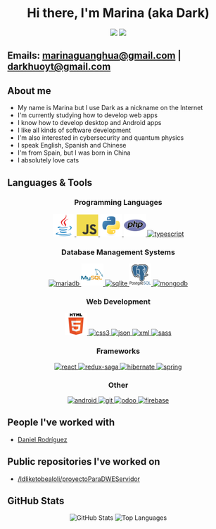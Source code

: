 <h1 align="center">Hi there, I'm Marina (aka Dark)</h1>

<div align="center"> 
  <img src="https://komarev.com/ghpvc/?username=darkhuo10&label=Profile%20views&color=004f94&style=for-the-badge" />
  <img src="https://img.shields.io/github/followers/darkhuo10?color=004f94&style=for-the-badge&labelColor=5c5c5c" />
</div>

## Emails: **marinaguanghua@gmail.com** | **darkhuoyt@gmail.com**<br>

## About me
<ul>
  <li> My name is Marina but I use Dark as a nickname on the Internet
  <li>I'm currently studying how to develop web apps</li>
  <li>I know how to develop desktop and Android apps</li>
  <li>I like all kinds of software development</li>
  <li>I'm also interested in cybersecurity and quantum physics</li>
  <li>I speak English, Spanish and Chinese </li>
  <li>I'm from Spain, but I was born in China</li>
  <li>I absolutely love cats</li>
</ul>

## Languages & Tools
<div align="center">
  <h3 align="center">Programming Languages</h3>
  <a href="https://www.java.com/" target="blank">
    <img src="https://raw.githubusercontent.com/devicons/devicon/master/icons/java/java-original.svg" alt="java" height="50"/> 
  </a>
  <a href="https://developer.mozilla.org/en-US/docs/Web/JavaScript" target="blank">
    <img src="https://raw.githubusercontent.com/devicons/devicon/master/icons/javascript/javascript-original.svg" alt="javascript" height="50"/> 
  </a>
  <a href="https://www.python.org/" target="blank">
    <img src="https://raw.githubusercontent.com/devicons/devicon/master/icons/python/python-original.svg" alt="python" height="50"/>  
  </a>
  <a href="https://www.php.net/manual/es/intro-whatis.php" target="blank">
    <img src="https://raw.githubusercontent.com/devicons/devicon/master/icons/php/php-original.svg" alt="php" height="50"/> 
  </a>
  <a href="https://www.typescriptlang.org/" target="blank">
    <img src="https://upload.wikimedia.org/wikipedia/commons/thumb/4/4c/Typescript_logo_2020.svg/2048px-Typescript_logo_2020.svg.png" alt="typescript" height="50"/>
  </a>
</div>
<div align="center">
  <h3 align="center">Database Management Systems</h3>
  <a href="https://mariadb.org/" target="blank">
    <img src="https://www.vectorlogo.zone/logos/mariadb/mariadb-icon.svg" alt="mariadb" height="50"/> 
  </a>
  <a href="https://www.mysql.com/" target="blank">
    <img src="https://raw.githubusercontent.com/devicons/devicon/master/icons/mysql/mysql-original-wordmark.svg" alt="mysql" height="50"/> 
  </a>
  <a href="https://www.sqlite.org/" target="blank">
    <img src="https://www.vectorlogo.zone/logos/sqlite/sqlite-icon.svg" alt="sqlite" height="50"/> 
  </a>
  <a href="https://www.postgresql.org/" target="blank">
    <img src="https://raw.githubusercontent.com/devicons/devicon/master/icons/postgresql/postgresql-original-wordmark.svg" alt="postgresql" height="50"/> 
  </a>
  <a href="https://www.mongodb.com/" target="blank">
    <img src="https://upload.wikimedia.org/wikipedia/commons/thumb/9/93/MongoDB_Logo.svg/1280px-MongoDB_Logo.svg.png" alt="mongodb" height="50"/> 
  </a>
</div>
<div align="center">
  <h3 align="center">Web Development</h3>
  <a href="https://developer.mozilla.org/es/docs/Web/HTML" target="blank">
    <img src="https://raw.githubusercontent.com/devicons/devicon/master/icons/html5/html5-original-wordmark.svg" alt="html5" height="50"/>
  </a>
  <a href="https://developer.mozilla.org/es/docs/Web/CSS" target="blank">
    <img src="https://cdn.freebiesupply.com/logos/large/2x/css3-logo-png-transparent.png" alt="css3" height="50"/>
  </a>
  <a href="https://www.json.org/json-en.html" target="blank">
    <img src="https://i0.wp.com/dbaontap.com/wp-content/uploads/2015/11/json-logo.png?fit=690%2C330&ssl=1" alt="json" height="50"/>
  </a>
  <a href="https://developer.mozilla.org/es/docs/Web/XML/XML_introduction" target="blank">
    <img src="https://upload.wikimedia.org/wikipedia/commons/thumb/c/c0/XML_icon.svg/2560px-XML_icon.svg.png" alt="xml" height="50"/>
  </a>
 <a href="https://sass-lang.com/" target="blank">
    <img src="https://upload.wikimedia.org/wikipedia/commons/thumb/9/96/Sass_Logo_Color.svg/1280px-Sass_Logo_Color.svg.png" alt="sass" height="50"/>
  </a>
</div>
<div align="center">
  <h3 align="center">Frameworks</h3>
  <a href="https://react.dev/" target="blank">
    <img src="https://upload.wikimedia.org/wikipedia/commons/thumb/a/a7/React-icon.svg/2300px-React-icon.svg.png" alt="react" height="50"/>
  </a>
  <a href="https://redux-saga.js.org/" target="blank">
    <img src="https://static-00.iconduck.com/assets.00/redux-saga-icon-512x313-38irbsly.png" alt="redux-saga" height="50"/>
  </a>
  <a href="https://hibernate.org/" target="blank">
    <img src="https://cdn.worldvectorlogo.com/logos/hibernate.svg" alt="hibernate" height="50"/> 
  </a>
  <a href="https://spring.io/" target="blank">
    <img src="https://cdn.worldvectorlogo.com/logos/spring-3.svg" alt="spring" height="50"/> 
  </a>

</div>
<div align="center">
  <h3 align="center">Other</h3>
  <a href="https://developer.android.com/" target="blank">
      <img src="https://upload.wikimedia.org/wikipedia/commons/thumb/d/d7/Android_robot.svg/1745px-Android_robot.svg.png" alt="android" height="50"/> 
  </a>
  <a href="https://git-scm.com/" target="blank">
      <img src="https://www.vectorlogo.zone/logos/git-scm/git-scm-icon.svg" alt="git" height="50"/>
  </a>
  <a href="https://www.odoo.com/" target="blank">
      <img src="https://upload.wikimedia.org/wikipedia/commons/thumb/4/4d/Odoo_logo_rgb.svg/2560px-Odoo_logo_rgb.svg.png" alt="odoo" height="50"/> 
  </a>
  <a href="https://firebase.google.com/" target="blank">
      <img src="https://www.vectorlogo.zone/logos/firebase/firebase-icon.svg" alt="firebase" height="50"/>
  </a>
</div>

## People I've worked with
- <a href="https://github.com/Idliketobealoli">Daniel Rodríguez</a>

## Public repositories I've worked on
- <a href="https://github.com/Idliketobealoli/proyectoParaDWEServidor">/Idliketobealoli/proyectoParaDWEServidor</a>

## GitHub Stats
<div align="center">
  <img src="https://github-readme-stats.vercel.app/api?username=darkhuo10&theme=dark&hide_border=false&include_all_commits=false&count_private=false" alt="GitHub Stats"   height="200"/>
<img src="https://github-readme-stats.vercel.app/api/top-langs/?username=darkhuo10&theme=dark&hide_border=false&include_all_commits=false&count_private=false&layout=compact" alt="Top Languages" height="200"/>
</div>

